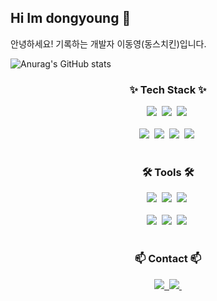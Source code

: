 ## Hi Im dongyoung 👋

<!--
**dongschiken/dongschiken** is a ✨ _special_ ✨ repository because its `README.md` (this file) appears on your GitHub profile.

Here are some ideas to get you started:

- 🔭 I’m currently working on ...
- 🌱 I’m currently learning ...
- 👯 I’m looking to collaborate on ...
- 🤔 I’m looking for help with ...
- 💬 Ask me about ...
- 📫 How to reach me: ...
- 😄 Pronouns: ...
- ⚡ Fun fact: ...
-->
<div>
 안녕하세요! 기록하는 개발자 이동영(동스치킨)입니다.
 <br>
</div>

![Anurag's GitHub stats](https://github-readme-stats.vercel.app/api?username=anuraghazra&show_icons=true&theme=transparent)

<!--내용 부분-->
<h3 align="center">✨ Tech Stack ✨</h3>
<div align="center">
  <img src="https://img.shields.io/badge/JS-1572B6.svg?style=for-the-badge&logo=javascript&logoColor=white" />&nbsp
  <img src="https://img.shields.io/badge/css3-1572B6.svg?style=for-the-badge&logo=css3&logoColor=white" />&nbsp
  <img src="https://img.shields.io/badge/html5-E34F26.svg?style=for-the-badge&logo=html5&logoColor=white" />&nbsp
</div>

<br>

<div align="center">
 <img src="https://img.shields.io/badge/java-3670A0?style=for-the-badge&logo=&logoColor=ffdd54" />&nbsp
 <img src="https://img.shields.io/badge/spring-F3F3F3.svg?style=for-the-badge&logo=spring&logoColor=6DB33F" />&nbsp
 <img src="https://img.shields.io/badge/oracle-343434.svg?style=for-the-badge&logo=oracle&logoColor=#F80000" />&nbsp
 <img src="https://img.shields.io/badge/spring boot-F3F3F3.svg?style=for-the-badge&logo=springboot&logoColor=6DB33F" />&nbsp
</div>

<br>

<h3 align="center">🛠 Tools 🛠</h3>
<div align="center">
  <img src="https://img.shields.io/badge/git-F05033.svg?style=for-the-badge&logo=git&logoColor=white" />&nbsp
  <img src="https://img.shields.io/badge/github-181717.svg?style=for-the-badge&logo=github&logoColor=white" />&nbsp
  <img src="https://img.shields.io/badge/Notion-F3F3F3.svg?style=for-the-badge&logo=notion&logoColor=black" />&nbsp
</div>

<br>

<div align="center">
  <img src="https://img.shields.io/badge/VSCode-2C2C32.svg?style=for-the-badge&logo=visual-studio-code&logoColor=22ABF3" />&nbsp
  <img src="https://img.shields.io/badge/IntelliJ IDEA-F3F3F3.svg?style=for-the-badge&logo=intellijidea&logoColor=black" />&nbsp
  <img src="https://img.shields.io/badge/Eclipse IDE-F3F3F3.svg?style=for-the-badge&logo=eclipseide&logoColor=black" />&nbsp
</div>

<br>

<h3 align="center">📫 Contact 📫</h3>
<div align="center">
  <a href="https://nerdnook.tistory.com/">
    <img src="https://img.shields.io/badge/Tistory-1EBC8F?style=for-the-badge&logo=Tistory&logoColor=white" />&nbsp
  </a>
  <a href="don0421865@gmail.com">
    <img
      src="https://img.shields.io/badge/don0421865@gmail.com-D14836?style=for-the-badge&logo=gmail&logoColor=white"/>&nbsp
  </a>
</div>
